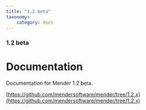 ```yaml
---
title: "1.2 beta"
taxonomy:
    category: docs
---
```


### 1.2 beta

# Documentation

Documentation for Mender 1.2 beta.

[https://github.com/mendersoftware/mender/tree/1.2.x](https://github.com/mendersoftware/mender/tree/1.2.x)